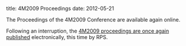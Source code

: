 title: 4M2009 Proceedings
date: 2012-05-21 

The Proceedings of the 4M2009 Conference are available again online.
<!--break-->
Following an interruption, the [4M2009 proceedings are once again published](http://rpsonline.com.sg/proceedings/4M2009RP001/) electronically, this time by RPS.